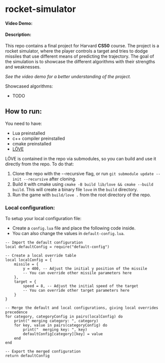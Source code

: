 # rocket-simulator
#### Video Demo:  <URL TODO>
#### Description:
This repo contains a final project for Harvard **CS50** course.
The project is a rocket simulator, where the player controls a target and tries to dodge missiles that use different means of predicting the trajectory. The goal of the simulation is to showcase the different algorithms with their strengths and weaknesses.

_See the video demo for a better understanding of the project._

Showcased algorithms:
- TODO

## How to run:
You need to have:
- Lua preinstalled
- c++ compiler preinstalled
- cmake preinstalled
- [LÖVE](https://github.com/love2d/love.git)

LÖVE is contained in the repo via submodules, so you can build and use it directly from the repo. To do that:
1. Clone the repo with the --recursive flag, or run `git submodule update --init --recursive` after cloning. 
2. Build it with cmake using `cmake -B build lib/love && cmake --build build`. This will create a binary file `love` in the `build` directory.
3. Run the game with `build/love .` from the root directory of the repo.

### Local configuration:
To setup your local configuration file:
- Create a `config.lua` file and place the following code inside.
- You can also change the values in `default-config.lua`.

```
-- Import the default configuration
local defaultConfig = require("default-config")

-- Create a local override table
local localConfig = {
    missile = {
        y = 400, -- Adjust the initial y position of the missile
        -- You can override other missile parameters here
    },
    target = {
        speed = 8, -- Adjust the initial speed of the target
        -- You can override other target parameters here
    }
}

-- Merge the default and local configurations, giving local overrides precedence
for category, categoryConfig in pairs(localConfig) do
    print(" merging category: ", category)
    for key, value in pairs(categoryConfig) do
        print("  merging key: ", key)
        defaultConfig[category][key] = value
    end
end

-- Export the merged configuration
return defaultConfig
```